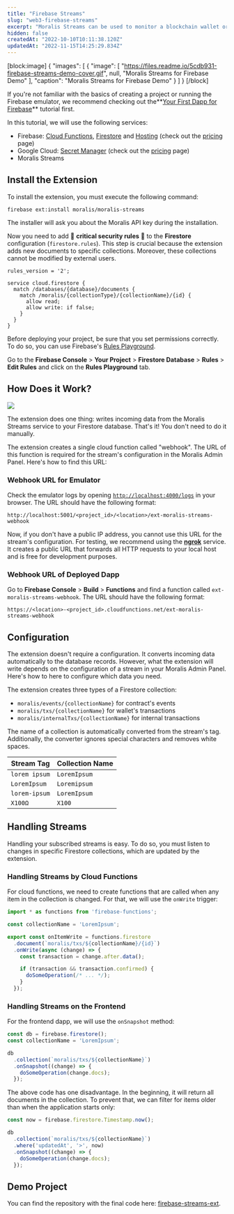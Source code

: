 ```yaml
---
title: "Firebase Streams"
slug: "web3-firebase-streams"
excerpt: "Moralis Streams can be used to monitor a blockchain wallet or a smart contract. This tutorial shows how you can easily plug in the Moralis Streams extension to your Firebase project and let your dapp handle blockchain events."
hidden: false
createdAt: "2022-10-10T10:11:38.120Z"
updatedAt: "2022-11-15T14:25:29.834Z"
---
```

[block:image]
{
  "images": [
    {
      "image": [
        "https://files.readme.io/5cdb931-firebase-streams-demo-cover.gif",
        null,
        "Moralis Streams for Firebase Demo"
      ],
      "caption": "Moralis Streams for Firebase Demo"
    }
  ]
}
[/block]

If you're not familiar with the basics of creating a project or running the Firebase emulator, we recommend checking out the**[Your First Dapp for Firebase](https://docs.moralis.io/docs/using-firebase)** tutorial first. 

In this tutorial, we will use the following services:

- Firebase: [Cloud Functions](https://firebase.google.com/docs/functions), [Firestore](https://firebase.google.com/docs/firestore) and [Hosting](https://firebase.google.com/docs/hosting) (check out the [pricing](https://firebase.google.com/pricing) page)
- Google Cloud: [Secret Manager](https://cloud.google.com/secret-manager/) (check out the [pricing](https://cloud.google.com/secret-manager/pricing) page)
- Moralis Streams

## Install the Extension

To install the extension, you must execute the following command:

```
firebase ext:install moralis/moralis-streams
```



The installer will ask you about the Moralis API key during the installation.

Now you need to add 🚨  **critical security rules** 🚨 to the **Firestore** configuration (`firestore.rules`). This step is crucial because the extension adds new documents to specific collections. Moreover, these collections cannot be modified by external users.

```
rules_version = '2';

service cloud.firestore {
  match /databases/{database}/documents {
    match /moralis/{collectionType}/{collectionName}/{id} {
      allow read;
      allow write: if false;
    }
  }
}
```



Before deploying your project, be sure that you set permissions correctly. To do so, you can use Firebase's [Rules Playground](https://firebase.google.com/docs/rules/simulator). 

Go to the **Firebase Console** > **Your Project** > **Firestore Database** > **Rules** > **Edit Rules** and click on the **Rules Playground** tab.

## How Does it Work?

![](https://files.readme.io/8764004-streams-flow.png)

The extension does one thing: writes incoming data from the Moralis Streams service to your Firestore database. That's it! You don't need to do it manually.

The extension creates a single cloud function called "webhook". The URL of this function is required for the stream's configuration in the Moralis Admin Panel. Here's how to find this URL:

### Webhook URL for Emulator

Check the emulator logs by opening [`http://localhost:4000/logs`](http://localhost:4000/logs`) in your browser. The URL should have the following format:

```
http://localhost:5001/<project_id>/<location>/ext-moralis-streams-webhook
```



Now, if you don't have a public IP address, you cannot use this URL for the stream's configuration. For testing, we recommend using the [**ngrok**](https://ngrok.com/) service. It creates a public URL that forwards all HTTP requests to your local host and is free for development purposes.

### Webhook URL of Deployed Dapp

Go to **Firebase Console** > **Build** > **Functions** and find a function called `ext-moralis-streams-webhook`.  The URL should have the following format:

```
https://<location>-<project_id>.cloudfunctions.net/ext-moralis-streams-webhook
```



## Configuration

The extension doesn't require a configuration. It converts incoming data automatically to the database records. However, what the extension will write depends on the configuration of a stream in your Moralis Admin Panel. Here's how to here to configure which data you need.

The extension creates three types of a Firestore collection:

- `moralis/events/{collectionName}` for contract's events
- `moralis/txs/{collectionName}` for wallet's transactions
- `moralis/internalTxs/{collectionName}` for internal transactions

The name of a collection is automatically converted from the stream's tag. Additionally, the converter ignores special characters and removes white spaces.

| Stream Tag    | Collection Name |
| ------------- | --------------- |
| `lorem ipsum` | `LoremIpsum`    |
| `LoremIpsum`  | `Loremipsum`    |
| `lorem-ipsum` | `LoremIpsum `   |
| `X100Ω`       | `X100`          |

## Handling Streams

Handling your subscribed streams is easy. To do so, you must listen to changes in specific Firestore collections, which are updated by the extension.

### Handling Streams by Cloud Functions

For cloud functions, we need to create functions that are called when any item in the collection is changed. For that, we will use the `onWrite` trigger:

```typescript
import * as functions from 'firebase-functions';

const collectionName = 'LoremIpsum';

export const onItemWrite = functions.firestore
  .document(`moralis/txs/${collectionName}/{id}`)
  .onWrite(async (change) => {
    const transaction = change.after.data();

    if (transaction && transaction.confirmed) {
      doSomeOperation(/* ... */);
    }
  });
```



### Handling Streams on the Frontend

For the frontend dapp, we will use the `onSnapshot` method:

```javascript
const db = firebase.firestore();
const collectionName = 'LoremIpsum';

db
  .collection(`moralis/txs/${collectionName}`)
  .onSnapshot((change) => {
  	doSomeOperation(change.docs);
  });
```



The above code has one disadvantage. In the beginning, it will return all documents in the collection. To prevent that, we can filter for items older than when the application starts only:

```javascript
const now = firebase.firestore.Timestamp.now();

db
  .collection(`moralis/txs/${collectionName}`)
  .where('updatedAt', '>', now)
  .onSnapshot((change) => {
  	doSomeOperation(change.docs);
  });
```



## Demo Project

You can find the repository with the final code here: [firebase-streams-ext](https://github.com/MoralisWeb3/Moralis-JS-SDK/tree/main/demos/firebase-streams-ext).